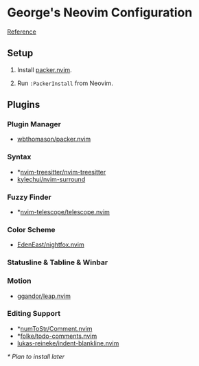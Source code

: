 # George's Neovim Configuration

[Reference](https://github.com/rockerBOO/awesome-neovim)

## Setup

1. Install [packer.nvim](https://github.com/wbthomason/packer.nvim).

2. Run `:PackerInstall` from Neovim.

## Plugins

### Plugin Manager

* [wbthomason/packer.nvim](https://github.com/wbthomason/packer.nvim)

### Syntax

* \*[nvim-treesitter/nvim-treesitter](https://github.com/nvim-treesitter/nvim-treesitter)
* [kylechui/nvim-surround](https://github.com/kylechui/nvim-surround)

### Fuzzy Finder

* \*[nvim-telescope/telescope.nvim](https://github.com/nvim-telescope/telescope.nvim)

### Color Scheme

* [EdenEast/nightfox.nvim](https://github.com/EdenEast/nightfox.nvim)

### Statusline & Tabline & Winbar

### Motion
* [ggandor/leap.nvim](https://github.com/ggandor/leap.nvim)

### Editing Support
* \*[numToStr/Comment.nvim](https://github.com/numToStr/Comment.nvim)
* \*[folke/todo-comments.nvim](https://github.com/folke/todo-comments.nvim)
* [lukas-reineke/indent-blankline.nvim](https://github.com/lukas-reineke/indent-blankline.nvim)

_\* Plan to install later_
